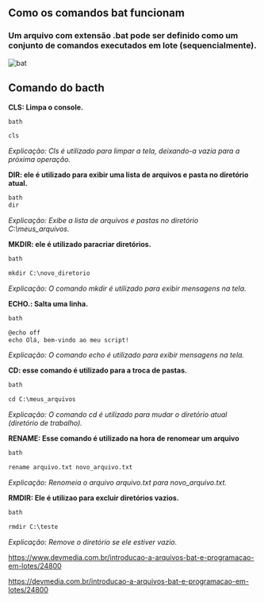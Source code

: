 ## Como os comandos bat funcionam

### Um arquivo com extensão .bat pode ser definido como um conjunto de comandos executados em lote (sequencialmente).

![bat](https://blog.xpeducacao.com.br/wp-content/uploads/2022/09/comandos-bat.jpg)

## Comando do bacth

**CLS: Limpa o console.**

```markdown
bath

cls

```

*Explicação: Cls é utilizado para limpar a tela, deixando-a vazia para a próxima operação.*

**DIR: ele é utilizado para exibir uma lista de arquivos e pasta no diretório atual.**

```markdown
bath
dir
```
*Explicação: Exibe a lista de arquivos e pastas no diretório C:\meus_arquivos.*


**MKDIR: ele é utilizado paracriar diretórios.**

```markdown
bath

mkdir C:\novo_diretorio
```

*Explicação: O comando mkdir é utilizado para exibir mensagens na tela.*

**ECHO.: Salta uma linha.**

```markdown
bath

@echo off
echo Olá, bem-vindo ao meu script!
```

*Explicação: O comando echo é utilizado para exibir mensagens na tela.*

**CD: esse comando é utilizado para a troca de pastas.**

```markdown
bath

cd C:\meus_arquivos
```
*Explicação: O comando cd é utilizado para mudar o diretório atual (diretório de trabalho).*

**RENAME: Esse comando é utilizado na hora de renomear um arquivo**

```markdown
bath

rename arquivo.txt novo_arquivo.txt
```
*Explicação: Renomeia o arquivo arquivo.txt para novo_arquivo.txt.*

**RMDIR: Ele é utilizao para excluir diretórios vazios.**

```markdown
bath

rmdir C:\teste
```
*Explicação: Remove o diretório se ele estiver vazio.*

https://www.devmedia.com.br/introducao-a-arquivos-bat-e-programacao-em-lotes/24800

https://devmedia.com.br/introducao-a-arquivos-bat-e-programacao-em-lotes/24800
